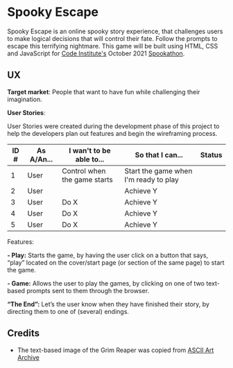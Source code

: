 # Spooky Escape

Spooky Escape is an online spooky story experience, that challenges users to make logical decisions that will control their fate. Follow the prompts to escape this terrifying nightmare. This game will be built using HTML, CSS and JavaScript for [Code Institute's](https://codeinstitute.net/) October 2021 [Spookathon](https://hackathon.codeinstitute.net/hackathon/12/).

## UX

**Target market**: People that want to have fun while challenging their imagination.

**User Stories**:

User Stories were created during the development phase of this project to help the developers plan out features and begin the wireframing process.

| ID #       | As A/An... | I wan't to be able to... | So that I can... | Status |
| ----------- | ----------- | ----------- | ----------- | ----------- | 
|   1        | User       | Control when the game starts        | Start the game when I'm ready to play   |             |
| 2        | User       |         | Achieve Y   |             |
| 3        | User       | Do X        | Achieve Y   |             |
| 4        | User       | Do X        | Achieve Y   |             |
| 5        | User       | Do X        | Achieve Y   |             |

Features:

**- Play:** Starts the game, by having the user click on a button that says, “play” located on the cover/start page (or section of the same page) to start the game.

**- Game:** Allows the user to play the games, by clicking on one of two text-based prompts sent to them through the browser.

**“The End”:** Let’s the user know when they have finished their story, by directing them to one of (several) endings.

## Credits

- The text-based image of the Grim Reaper was copied from [ASCII Art Archive](https://www.asciiart.eu/mythology/grim-reapers)
